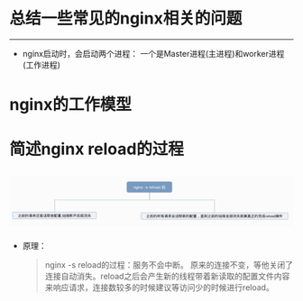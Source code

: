 # 总结一些常见的nginx相关的问题
***

* nginx启动时，会启动两个进程： 一个是Master进程(主进程)和worker进程(工作进程)

# nginx的工作模型



# 简述nginx reload的过程

## ![atom_nginx](../Map/nginx_reload.png)
* 原理：
    > nginx -s reload的过程：服务不会中断。
    > 原来的连接不变，等他关闭了连接自动消失。reload之后会产生新的线程带着新读取的配置文件内容来响应请求，连接数较多的时候建议等访问少的时候进行reload。
